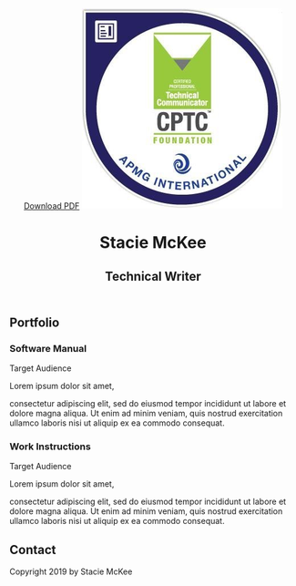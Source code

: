 <html lang="en">
<head>
    <meta charset="UTF-8">
</head>
	
<body>
  <header id="about">
    <a href="resume.pdf" class="btn download">Download PDF</a>
      <img class="profile-image" src="images/cptc.jpg" alt="Stacie McKee">
        <h1>Stacie McKee</h1>
        <h2>Technical Writer</h2>
  </header>

  <main>
<!-- // Portfolio -->
    <section id="portfolio" class="portfolio">
        <h2>Portfolio</h2>
          <h3>Software Manual</h3>
            <p>Target Audience</p>
		        </div>
          <p>Lorem ipsum dolor sit amet,</p>
          <p> consectetur adipiscing elit, sed do eiusmod tempor incididunt ut labore et dolore magna aliqua. Ut enim ad minim veniam, quis nostrud exercitation ullamco laboris nisi ut aliquip ex ea commodo consequat.<p>
          <h3>Work Instructions</h3>
            <p class="uppercase">Target Audience</p>
        </div>
        <div class="col-wide project-description">
          <p>Lorem ipsum dolor sit amet,</p>
          <p> consectetur adipiscing elit, sed do eiusmod tempor incididunt ut labore et dolore magna aliqua. Ut enim ad minim veniam, quis nostrud exercitation ullamco laboris nisi ut aliquip ex ea commodo consequat.<p>
      </div>
    </section>
  </main>
<!-- // Footer and Contact Info -->
  <footer id="contact" class="footer">
      <h2>Contact</h2>
          <a href="mailto:stacie.mckee@gmail.com"><i class="fas fa-envelope"></i></a>
          <a href="#" target="https://www.linkedin.com/in/stacie-mckee-5338154a/"><i class="fab fa-linkedin"></i></a>
        <p>Copyright 2019 by Stacie McKee</p>
    </div>
  </footer>

